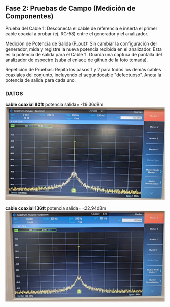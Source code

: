 ## Fase 2: Pruebas de Campo (Medición de Componentes)
Prueba del Cable 1: Desconecta el cable de referencia e inserta el primer cable coaxial a probar (ej. RG-58) entre el generador y el analizador.

Medición de Potencia de Salida (P_out): Sin cambiar la configuración del generador, mida y registre la nueva potencia recibida en el analizador. Esta es la potencia de salida para el Cable 1. Guarda una captura de pantalla del analizador de espectro (suba el enlace de github de la foto tomada).

Repetición de Pruebas: Repita los pasos 1 y 2 para todos los demás cables coaxiales del conjunto, incluyendo el segundocable "defectuoso". Anota la potencia de salida para cada uno.

### DATOS 
**cable coaxial 80ft**
potencia salida= -19.36dBm
![Cable 80ft](cable_coaxial_80ft.jpeg)


**cable coaxial 136ft**
potencia salida= -22.94dBm
![Cable 136ft](cable_coaxial_136ft.jpeg)

